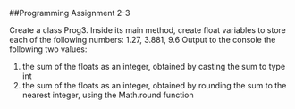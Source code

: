##Programming Assignment 2-3

Create a class Prog3. Inside its main method, create float variables to store each of the
following numbers:
1.27, 3.881, 9.6
Output to the console the following two values:
1. the sum of the floats as an integer, obtained by casting the sum to type int
2. the sum of the floats as an integer, obtained by rounding the sum to the nearest
   integer, using the Math.round function
   